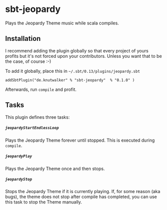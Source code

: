 # sbt-jeopardy

Plays the Jeopardy Theme music while scala compiles.


## Installation

I recommend adding the plugin globally so that every project of yours profits but it's not forced upon your contributors.
Unless you want that to be the case, of course :-)

To add it globally, place this in `~/.sbt/0.13/plugins/jeopardy.sbt`

```
addSbtPlugin("de.knutwalker" % "sbt-jeopardy"  % "0.1.0" )
```

Afterwards, run `compile` and profit.

## Tasks

This plugin defines three tasks:

##### *`jeopardyStartEndlessLoop`*

Plays the Jeopardy Theme forever until stopped. This is executed during `compile`.

##### *`jeopardyPlay`*

Plays the Jeopardy Theme once and then stops.


##### *`jeopardyStop`*

Stops the Jeopardy Theme if it is currently playing.
If, for some reason (aka bugs), the theme does not stop after compile has completed, you can use this task to stop the Theme manually.

